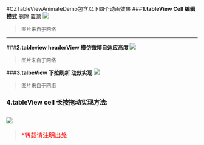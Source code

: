 #CZTableViewAnimateDemo包含以下四个动画效果
###**1.tableView Cell 编辑模式**
删除
置顶
![](http://www.2cto.com/uploadfile/Collfiles/20151017/2015101708195979.gif)
><font size = "2">图片来自于网络</font>

---
###**2.tableview headerView 模仿微博自适应高度**
![](http://upload-images.jianshu.io/upload_images/265821-a749b4927a6360f9.gif?imageMogr2/auto-orient/strip)
><font size = "2">图片来自于网络</font>
   
###**3.talbeView 下拉刷新 动效实现**
![](http://upload-images.jianshu.io/upload_images/954071-474b5cbc1e943c41.gif?imageMogr2/auto-orient/strip)
><font size = "2">图片来自于网络</font>
### **4.tableView cell 长按拖动实现方法:**
![](http://beyondvincent.com/images/2014/03/23.gif)
---

><font size = "3" color = "red">*转载请注明出处</font>


